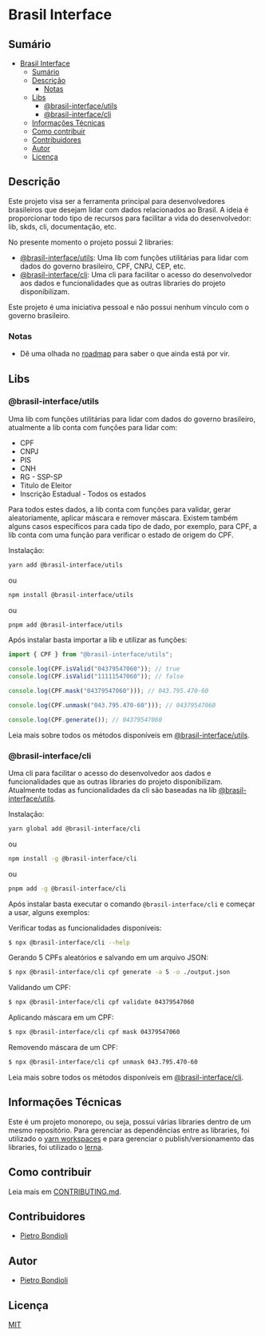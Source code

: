 # Brasil Interface

## Sumário

- [Brasil Interface](#brasil-interface)
  - [Sumário](#sumário)
  - [Descrição](#descrição)
    - [Notas](#notas)
  - [Libs](#libs)
    - [@brasil-interface/utils](#brasil-interfaceutils)
    - [@brasil-interface/cli](#brasil-interfacecli)
  - [Informações Técnicas](#informações-técnicas)
  - [Como contribuir](#como-contribuir)
  - [Contribuidores](#contribuidores)
  - [Autor](#autor)
  - [Licença](#licença)

## Descrição

Este projeto visa ser a ferramenta principal para desenvolvedores brasileiros que desejam lidar com dados relacionados ao Brasil. A ideia é proporcionar todo tipo de recursos para facilitar a vida do desenvolvedor: lib, skds, cli, documentação, etc.

No presente momento o projeto possui 2 libraries:

- [@brasil-interface/utils](./packages/utils/README.md): Uma lib com funções utilitárias para lidar com dados do governo brasileiro, CPF, CNPJ, CEP, etc.
- [@brasil-interface/cli](./packages/cli/README.md): Uma cli para facilitar o acesso do desenvolvedor aos dados e funcionalidades que as outras libraries do projeto disponibilizam.

Este projeto é uma iniciativa pessoal e não possui nenhum vínculo com o governo brasileiro.

### Notas

- Dê uma olhada no [roadmap](./ROADMAP.md) para saber o que ainda está por vir.

## Libs

### @brasil-interface/utils

Uma lib com funções utilitárias para lidar com dados do governo brasileiro, atualmente a lib conta com funções para lidar com:

- CPF
- CNPJ
- PIS
- CNH
- RG - SSP-SP
- Titulo de Eleitor
- Inscrição Estadual - Todos os estados

Para todos estes dados, a lib conta com funções para validar, gerar aleatoriamente, aplicar máscara e remover máscara. Existem também alguns casos específicos para cada tipo de dado, por exemplo, para CPF, a lib conta com uma função para verificar o estado de origem do CPF.

Instalação:

```bash
yarn add @brasil-interface/utils
```

ou

```bash
npm install @brasil-interface/utils
```

ou

```bash
pnpm add @brasil-interface/utils
```

Após instalar basta importar a lib e utilizar as funções:

```ts
import { CPF } from "@brasil-interface/utils";

console.log(CPF.isValid("04379547060")); // true
console.log(CPF.isValid("11111547060")); // false

console.log(CPF.mask("04379547060"))); // 043.795.470-60

console.log(CPF.unmask("043.795.470-60"))); // 04379547060

console.log(CPF.generate()); // 04379547060
```

Leia mais sobre todos os métodos disponíveis em [@brasil-interface/utils](./packages/utils/README.md).

### @brasil-interface/cli

Uma cli para facilitar o acesso do desenvolvedor aos dados e funcionalidades que as outras libraries do projeto disponibilizam. Atualmente todas as funcionalidades da cli são baseadas na lib [@brasil-interface/utils](./packages/utils/README.md).

Instalação:

```bash
yarn global add @brasil-interface/cli
```

ou

```bash
npm install -g @brasil-interface/cli
```

ou

```bash
pnpm add -g @brasil-interface/cli
```

Após instalar basta executar o comando `@brasil-interface/cli` e começar a usar, alguns exemplos:

Verificar todas as funcionalidades disponíveis:

```bash
$ npx @brasil-interface/cli --help
```

Gerando 5 CPFs aleatórios e salvando em um arquivo JSON:

```bash
$ npx @brasil-interface/cli cpf generate -a 5 -o ./output.json
```

Validando um CPF:

```bash
$ npx @brasil-interface/cli cpf validate 04379547060
```

Aplicando máscara em um CPF:

```bash
$ npx @brasil-interface/cli cpf mask 04379547060
```

Removendo máscara de um CPF:

```bash
$ npx @brasil-interface/cli cpf unmask 043.795.470-60
```

Leia mais sobre todos os métodos disponíveis em [@brasil-interface/cli](./packages/cli/README.md).

## Informações Técnicas

Este é um projeto monorepo, ou seja, possui várias libraries dentro de um mesmo repositório. Para gerenciar as dependências entre as libraries, foi utilizado o [yarn workspaces](https://classic.yarnpkg.com/en/docs/workspaces/) e para gerenciar o publish/versionamento das libraries, foi utilizado o [lerna](https://lerna.js.org/).

## Como contribuir

Leia mais em [CONTRIBUTING.md](./CONTRIBUTING.md).

## Contribuidores

- [Pietro Bondioli](https://pietrobondioli.com.br/)

## Autor

- [Pietro Bondioli](https://pietrobondioli.com.br/)

## Licença

[MIT](./LICENSE.md)
